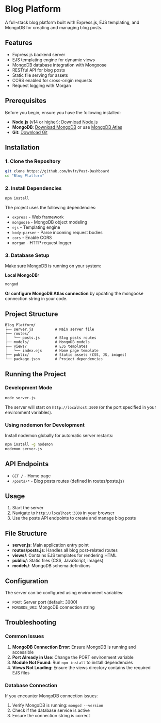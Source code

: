 # Blog Platform

A full-stack blog platform built with Express.js, EJS templating, and MongoDB for creating and managing blog posts.

## Features

- Express.js backend server
- EJS templating engine for dynamic views
- MongoDB database integration with Mongoose
- RESTful API for blog posts
- Static file serving for assets
- CORS enabled for cross-origin requests
- Request logging with Morgan

## Prerequisites

Before you begin, ensure you have the following installed:

- **Node.js** (v14 or higher): [Download Node.js](https://nodejs.org/)
- **MongoDB**: [Download MongoDB](https://www.mongodb.com/try/download/community) or use [MongoDB Atlas](https://www.mongodb.com/cloud/atlas)
- **Git**: [Download Git](https://git-scm.com/downloads)

## Installation

### 1. Clone the Repository

```bash
git clone https://github.com/bvfr/Post-Dashboard
cd "Blog Platform"
```

### 2. Install Dependencies

```bash
npm install
```

The project uses the following dependencies:
- `express` - Web framework
- `mongoose` - MongoDB object modeling
- `ejs` - Templating engine
- `body-parser` - Parse incoming request bodies
- `cors` - Enable CORS
- `morgan` - HTTP request logger

### 3. Database Setup

Make sure MongoDB is running on your system:

**Local MongoDB:**
```bash
mongod
```

**Or configure MongoDB Atlas connection** by updating the mongoose connection string in your code.

## Project Structure

```
Blog Platform/
├── server.js          # Main server file
├── routes/
│   └── posts.js       # Blog posts routes
├── models/            # MongoDB models
├── views/             # EJS templates
│   └── index.ejs      # Home page template
├── public/            # Static assets (CSS, JS, images)
└── package.json       # Project dependencies
```

## Running the Project

### Development Mode

```bash
node server.js
```

The server will start on `http://localhost:3000` (or the port specified in your environment variables).

### Using nodemon for Development

Install nodemon globally for automatic server restarts:
```bash
npm install -g nodemon
nodemon server.js
```

## API Endpoints

- `GET /` - Home page
- `/posts/*` - Blog posts routes (defined in routes/posts.js)

## Usage

1. Start the server
2. Navigate to `http://localhost:3000` in your browser
3. Use the posts API endpoints to create and manage blog posts

## File Structure

- **server.js**: Main application entry point
- **routes/posts.js**: Handles all blog post-related routes
- **views/**: Contains EJS templates for rendering HTML
- **public/**: Static files (CSS, JavaScript, images)
- **models/**: MongoDB schema definitions

## Configuration

The server can be configured using environment variables:
- `PORT`: Server port (default: 3000)
- `MONGODB_URI`: MongoDB connection string

## Troubleshooting

### Common Issues

1. **MongoDB Connection Error**: Ensure MongoDB is running and accessible
2. **Port Already in Use**: Change the PORT environment variable
3. **Module Not Found**: Run `npm install` to install dependencies
4. **Views Not Loading**: Ensure the views directory contains the required EJS files

### Database Connection

If you encounter MongoDB connection issues:
1. Verify MongoDB is running: `mongod --version`
2. Check if the database service is active
3. Ensure the connection string is correct


